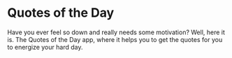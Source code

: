 # Quotes of the Day

Have you ever feel so down and really needs some motivation? Well, here it is. The Quotes of the Day app, where it helps you to get the quotes for you to energize your hard day.
